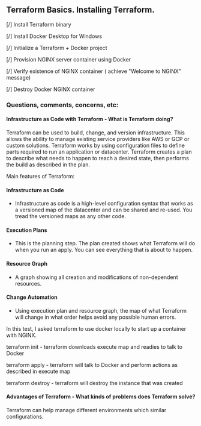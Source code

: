 ## Terraform Basics. Installing Terraform.

[/] Install Terraform binary

[/] Install Docker Desktop for Windows

[/] Initialize a Terraform + Docker project

[/] Provision NGINX server container using Docker

[/] Verify existence of NGINX container ( achieve "Welcome to NGINX" message)

[/] Destroy Docker NGINX container

### Questions, comments, concerns, etc:

#### Infrastructure as Code with Terraform - What is Terraform doing?

Terraform can be used to build, change, and version infrastructure. This allows the ability to manage existing service providers like AWS or GCP or custom solutions. Terraform works by using configuration files to define parts required to run an application or datacenter. Terraform creates a plan to describe what needs to happen to reach a desired state, then performs the build as described in the plan.

Main features of Terraform:

#### Infrastructure as Code
- Infrastructure as code is a high-level configuration syntax that works as a versioned map of the datacenter and can be shared and re-used. You tread the versioned maps as any other code.

#### Execution Plans
- This is the planning step. The plan created shows what Terraform will do when you run an apply. You can see everything that is about to happen.

#### Resource Graph
- A graph showing all creation and modifications of non-dependent resources.

#### Change Automation
 - Using execution plan and resource graph, the map of what Terraform will change in what order helps avoid any possible human errors.

In this test, I asked terraform to use docker locally to start up a container with NGINX.

terraform init - terraform downloads execute map and readies to talk to Docker

terraform apply - terraform will talk to Docker and perform actions as described in execute map

terraform destroy - terraform will destroy the instance that was created


#### Advantages of Terraform - What kinds of problems does Terraform solve?

Terraform can help manage different environments which similar configurations.
